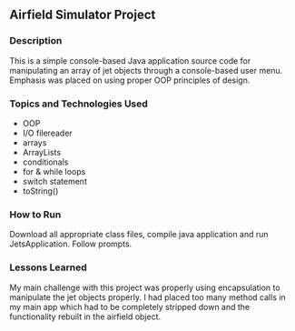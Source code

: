 ## Airfield Simulator Project

### Description

This is a simple console-based Java application source code for manipulating an array of jet objects through a console-based user menu. Emphasis was placed on using proper OOP principles of design.

### Topics and Technologies Used

* OOP
* I/O filereader
* arrays
* ArrayLists
* conditionals
* for & while loops
* switch statement
* toString()

### How to Run

Download all appropriate class files, compile java application and run JetsApplication. Follow prompts.

### Lessons Learned

My main challenge with this project was properly using encapsulation to manipulate the jet objects properly. I had placed too many method calls in my main app which had to be completely stripped down and the functionality rebuilt in the airfield object.
